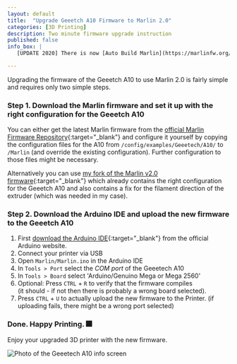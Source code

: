 ```yaml
---
layout: default
title:  "Upgrade Geeetch A10 Firmware to Marlin 2.0"
categories: [3D Printing]
description: Two minute firmware upgrade instruction
published: false
info_box: |
   [UPDATE 2020] There is now [Auto Build Marlin](https://marlinfw.org/docs/basics/auto_build_marlin.html) which itself is a Visual Studio Code extension that provides a one-button interface to build and upload Marlin Firmware to your selected board. This is an even better and easier way to update your printer to the latest marlin version.

---
```



Upgrading the firmware of the Geeetch A10 to use Marlin 2.0 is fairly simple and requires only two simple steps. 

### Step 1. Download the Marlin firmware and set it up with the right configuration for the Geeetch A10 

You can either get the latest Marlin firmware from the [official Marlin Firmware Repository](https://github.com/MarlinFirmware/Marlin){:target="_blank"} and configure it yourself by copying the configuration files for the A10 from `/config/examples/Geeetech/A10/` to `/Marlin` (and override the existing configuration). Further configuration to those files might be necessary.

Alternatively you can use [my fork of the Marlin v2.0 firmware](https://github.com/tobiasschuerg/Marlin/tree/2.0.x-Geeetech-A10){:target="_blank"} which already contains the right configuration for the Geeetch A10 and also contains a fix for the filament direction of the extruder (which was needed in my case).


### Step 2. Download the Arduino IDE and upload the new firmware to the Geeetch A10

1. First [download the Arduino IDE](https://www.arduino.cc/en/Main/Software){:target="_blank"} from the official Arduino website.
2. Connect your printer via USB
3. Open `Marlin/Marlin.ino` in the Arduino IDE
4. In `Tools > Port` select the *COM port* of the Geeetech A10
5. In `Tools > Board` select 'Arduino/Genuino Mega or Mega 2560'
6. Optional: Press `CTRL` + `R` to verify that the firmware compiles  
   (it should - if not then there is probably a wrong board selected).
7. Press `CTRL` + `U` to actually upload the new firmware to the Printer.
   (if uploading fails, there might be a wrong port selected)
   
   
### Done. Happy Printing. :fireworks:

Enjoy your upgraded 3D printer with the new firmware.

<img src="{{site.baseurl}}/img/geetech_a10_marlin_v2.jpg" alt="Photo of the Geeetech A10 info screen" />